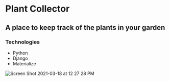 # Plant Collector

## A place to keep track of the plants in your garden

### Technologies

- Python
- Django
- Materialize

![Screen Shot 2021-03-18 at 12 27 28 PM](https://user-images.githubusercontent.com/69655522/111686203-06213700-87e6-11eb-802d-d0b6a09ed4ab.png)

